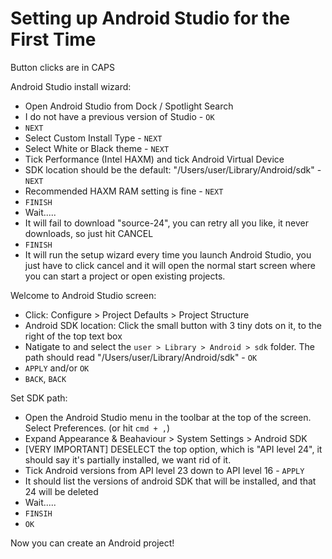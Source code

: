 # Setting up Android Studio for the First Time

Button clicks are in CAPS

Android Studio install wizard:
- Open Android Studio from Dock / Spotlight Search
- I do not have a previous version of Studio - `OK`
- `NEXT`
- Select Custom Install Type - `NEXT`
- Select White or Black theme - `NEXT`
- Tick Performance (Intel HAXM) and tick Android Virtual Device
- SDK location should be the default: "/Users/user/Library/Android/sdk" - `NEXT`
- Recommended HAXM RAM setting is fine - `NEXT`
- `FINISH`
- Wait.....
- It will fail to download "source-24", you can retry all you like, it never downloads, so just hit CANCEL
- `FINISH`
- It will run the setup wizard every time you launch Android Studio, you just have to click cancel and it will open the normal start screen where you can start a project or open existing projects.


Welcome to Android Studio screen:
- Click: Configure > Project Defaults > Project Structure
- Android SDK location: Click the small button with 3 tiny dots on it, to the right of the top text box
- Natigate to and select the `user > Library > Android > sdk` folder. The path should read "/Users/user/Library/Android/sdk" - `OK`
- `APPLY` and/or `OK`
- `BACK`, `BACK`


Set SDK path:
- Open the Android Studio menu in the toolbar at the top of the screen. Select Preferences. (or hit `cmd + ,`)
- Expand Appearance & Beahaviour > System Settings > Android SDK
- [VERY IMPORTANT] DESELECT the top option, which is "API level 24", it should say it's partially installed, we want rid of it.
- Tick Android versions from API level 23 down to API level 16 - `APPLY`
- It should list the versions of android SDK that will be installed, and that 24 will be deleted
- Wait.....
- `FINSIH`
- `OK`

Now you can create an Android project!
